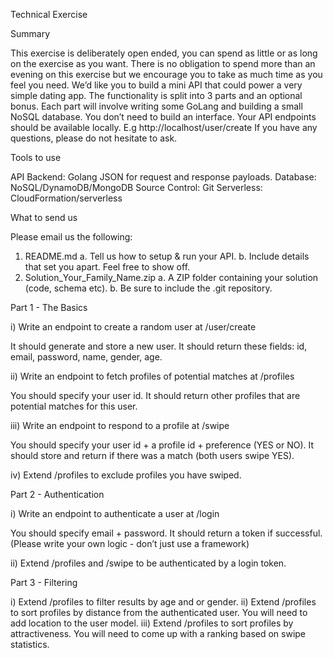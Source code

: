 Technical Exercise

Summary

This exercise is deliberately open ended, you can spend as little or as long on the
exercise as you want. There is no obligation to spend more than an evening on
this exercise but we encourage you to take as much time as you feel you need.
We’d like you to build a mini API that could power a very simple dating app.
The functionality is split into 3 parts and an optional bonus. Each part will involve
writing some GoLang and building a small NoSQL database.
You don’t need to build an interface.
Your API endpoints should be available locally. E.g http://localhost/user/create
If you have any questions, please do not hesitate to ask.

Tools to use

API Backend:
Golang
JSON for request and response payloads.
Database:
NoSQL/DynamoDB/MongoDB
Source Control:
Git
Serverless:
CloudFormation/serverless

What to send us

Please email us the following:
1. README.md
a. Tell us how to setup & run your API.
b. Include details that set you apart. Feel free to show off.
2. Solution_Your_Family_Name.zip
a. A ZIP folder containing your solution (code, schema etc).
b. Be sure to include the .git repository.

Part 1 - The Basics

i) Write an endpoint to create a random user at /user/create

It should generate and store a new user.
It should return these fields: id, email, password, name, gender, age.

ii) Write an endpoint to fetch profiles of potential matches at /profiles

You should specify your user id.
It should return other profiles that are potential matches for this user.

iii) Write an endpoint to respond to a profile at /swipe

You should specify your user id + a profile id + preference (YES or NO).
It should store and return if there was a match (both users swipe YES).

iv) Extend /profiles to exclude profiles you have swiped.

Part 2 - Authentication

i) Write an endpoint to authenticate a user at /login

You should specify email + password.
It should return a token if successful.
(Please write your own logic - don’t just use a framework)

ii) Extend /profiles and /swipe to be authenticated by a login token.

Part 3 - Filtering

i) Extend /profiles to filter results by age and or gender.
ii) Extend /profiles to sort profiles by distance from the authenticated user.
You will need to add location to the user model.
iii) Extend /profiles to sort profiles by attractiveness.
You will need to come up with a ranking based on swipe statistics.
